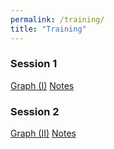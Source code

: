 ```yaml
---
permalink: /training/
title: "Training"
---
```


### Session 1
[Graph (I)](/assets/files/g-i.pdf) [Notes](/assets/files/g-i-notes.pdf)

### Session 2
[Graph (II)](/assets/files/g-ii.pdf) [Notes](/assets/files/g-ii-notes.pdf)